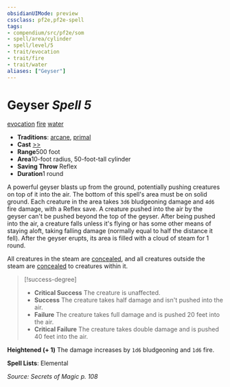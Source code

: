```yaml
---
obsidianUIMode: preview
cssclass: pf2e,pf2e-spell
tags:
- compendium/src/pf2e/som
- spell/area/cylinder
- spell/level/5
- trait/evocation
- trait/fire
- trait/water
aliases: ["Geyser"]
---
```

# Geyser *Spell 5*   
[evocation](../../rules/traits/evocation.md)  [fire](../../rules/traits/fire.md)  [water](../../rules/traits/water.md)  

- **Traditions**: [arcane](../../rules/traits/arcane.md), [primal](../../rules/traits/primal.md)
- **Cast** [>>](../../rules/core-rulebook/chapter-9-playing-the-game.md#Actions "Two-Action") 
- **Range**500 foot
- **Area**10-foot radius, 50-foot-tall cylinder
- **Saving Throw** Reflex
- **Duration**1 round

A powerful geyser blasts up from the ground, potentially pushing creatures on top of it into the air. The bottom of this spell's area must be on solid ground. Each creature in the area takes `3d6` bludgeoning damage and `4d6` fire damage, with a Reflex save. A creature pushed into the air by the geyser can't be pushed beyond the top of the geyser. After being pushed into the air, a creature falls unless it's flying or has some other means of staying aloft, taking falling damage (normally equal to half the distance it fell). After the geyser erupts, its area is filled with a cloud of steam for 1 round.

All creatures in the steam are [concealed](../../rules/conditions.md#Concealed), and all creatures outside the steam are [concealed](../../rules/conditions.md#Concealed) to creatures within it.

> [!success-degree] 
> - **Critical Success** The creature is unaffected.
> - **Success** The creature takes half damage and isn't pushed into the air.
> - **Failure** The creature takes full damage and is pushed 20 feet into the air.
> - **Critical Failure** The creature takes double damage and is pushed 40 feet into the air.

**Heightened (+ 1)** The damage increases by `1d6` bludgeoning and `1d6` fire.

**Spell Lists**: Elemental

*Source: Secrets of Magic p. 108*